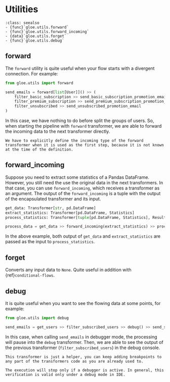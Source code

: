 # Utilities

```{admonition} API Reference
:class: seealso
- {func}`gloe.utils.forward`
- {func}`gloe.utils.forward_incoming`
- {data}`gloe.utils.forget`
- {func}`gloe.utils.debug`
```

## forward

The `forward` utility is quite useful when your flow starts with a divergent connection. For example:

```python
from gloe.utils import forward

send_emails = forward[list[User]]() >> (
    filter_basic_subscription >> send_basic_subscription_promotion_email,
    filter_premium_subscription >> send_premium_subscription_promotion_email,
    filter_unsubscribed >> send_unsubscribed_promotion_email
)
```

In this case, we have nothing to do before split the groups of users. So, when starting the pipeline with `forward` transformer, we are able to forward the incoming data to the next transformer directly.
```{important}
We have to explicitly define the incoming type of the forward transformer when it is used as the first step, because it is not known at the time of the definition.
```

## forward_incoming

Suppose you need to extract some statistics of a Pandas DataFrame. However, you still need the use the original data in the next transformers. In that case, you can use `forward_incoming`, which receives a transformer as an argument. The output of the `forward_incoming` is a tuple with the output of the encapsulated transformer and its input.

```python
get_data: Transformer[str, pd.DataFrame]
extract_statistics: Transformer[pd.DataFrame, Statistics]
process_statistics: Transformer[tuple[pd.DataFrame, Statistics], Result]

process_data = get_data >> forward_incoming(extract_statistics) >> process_statistics 
```

In the above example, both output of `get_data` and `extract_statistics` are passed as the input to `process_statistics`.

## forget

Converts any input data to `None`. Quite useful in addition with {ref}`conditional-flows`.

## debug

It is quite useful when you want to see the flowing data at some points, for example:

```python
from gloe.utils import debug

send_emails = get_users >> filter_subscribed_users >> debug() >> send_subscribed_email
```

In this case, when calling `send_emails` in debugger mode, the processing will pause into the `debug` transformer. Then, we are able to see the output of the previous transformer (`filter_subscribed_users`) in the debug console.

```{Important}
This transformer is just a helper, you can keep adding breakpoints to any part of the transformers code as you are already used to.
```

```{Attention}
The execution will stop only if a debugger is active. In general, this verification is valid only under a debug mode in IDE.
```